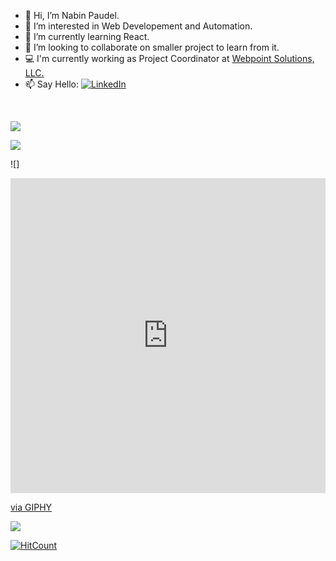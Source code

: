
- 👋 Hi, I’m Nabin Paudel.
- 👀 I’m interested in Web Developement and Automation.
- 🌱 I’m currently learning React.
- 💞️ I’m looking to collaborate on smaller project to learn from it.
- 💻 I'm currently working as Project Coordinator at [Webpoint Solutions, LLC.](webpoint.io)
- 📫 Say Hello:  [![LinkedIn](https://img.shields.io/badge/LinkedIn-%230077B5.svg?logo=linkedin&logoColor=white)](https://linkedin.com/in/innabinpaudel) 

<br>

![](https://github-readme-stats.vercel.app/api?username=nabinpaudel-np&theme=gruvbox&hide_border=true&include_all_commits=false&count_private=true)<br/>

![](https://github-readme-stats.vercel.app/api/top-langs/?username=nabinpaudel-np&theme=gruvbox&hide_border=true&include_all_commits=false&count_private=true&layout=compact)

![] <div style="width:100%;height:0;padding-bottom:100%;position:relative;"><iframe src="https://giphy.com/embed/scZPhLqaVOM1qG4lT9" width="100%" height="100%" style="position:absolute" frameBorder="0" class="giphy-embed" allowFullScreen></iframe></div><p><a href="https://giphy.com/gifs/scaler-official-monday-computer-laptop-scZPhLqaVOM1qG4lT9">via GIPHY</a></p>

![](https://github-readme-streak-stats.herokuapp.com/?user=nabinpaudel-np&theme=gruvbox&hide_border=true)<br/>

[![HitCount](http://hits.dwyl.com/nabinpaudel-np/nabinpaudel-np.svg)](http://hits.dwyl.com/nabinpaudel-np/nabinpaudel-np)

<!---
nabinpaudel-np/nabinpaudel-np is a ✨ special ✨ repository because its `README.md` (this file) appears on your GitHub profile.
You can click the Preview link to take a look at your changes.
--->
